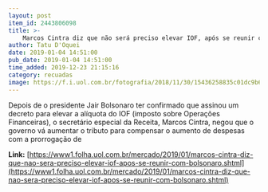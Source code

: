 ```yaml
---
layout: post
item_id: 2443806098
title: >-
    Marcos Cintra diz que não será preciso elevar IOF, após se reunir com Bolsonaro
author: Tatu D'Oquei
date: 2019-01-04 14:51:00
pub_date: 2019-01-04 14:51:00
time_added: 2019-12-23 21:15:16
category: recuadas
image: https://f.i.uol.com.br/fotografia/2018/11/30/15436258835c01dc9b6c22b_1543625883_3x2_rt.jpg
---
```


Depois de o presidente Jair Bolsonaro ter confirmado que assinou um decreto para elevar a alíquota do IOF (imposto sobre Operações Financeiras), o secretário especial da Receita, Marcos Cintra, negou que o governo vá aumentar o tributo para compensar o aumento de despesas com a prorrogação de

**Link:** [https://www1.folha.uol.com.br/mercado/2019/01/marcos-cintra-diz-que-nao-sera-preciso-elevar-iof-apos-se-reunir-com-bolsonaro.shtml](https://www1.folha.uol.com.br/mercado/2019/01/marcos-cintra-diz-que-nao-sera-preciso-elevar-iof-apos-se-reunir-com-bolsonaro.shtml)

